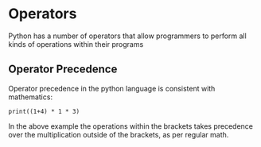 # Operators

Python has a number of operators that allow programmers to perform all kinds of operations within their programs


## Operator Precedence
Operator precedence in the python language is consistent with mathematics:

```
print((1+4) * 1 * 3)

```

In the above example the operations within the brackets takes precedence over the multiplication outside of the brackets, as per regular math.